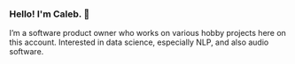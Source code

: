 ### Hello! I'm Caleb. 👋

I’m a software product owner who works on various hobby projects here on this account. Interested in data science, especially NLP, and also audio software.


<!---
morfi008/morfi008 is a ✨ special ✨ repository because its `README.md` (this file) appears on your GitHub profile.
You can click the Preview link to take a look at your changes.
--->

